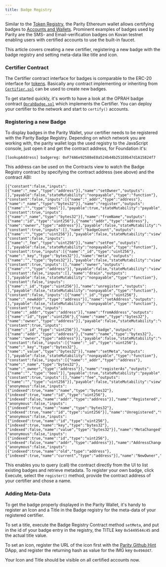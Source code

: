 ```yaml
---
title: Badge Registry
---
```


Similar to the [Token Registry](Token-Registry.md), the Parity Ethereum wallet allows certifying badges to [Accounts and Wallets](Accounts%2C-Wallets%2C-Vaults). Prominent examples of badges used by Parity are the SMS- and Email-verification badges on Kovan testnet enabling users with certified accounts to use the built-in faucet.

This article covers creating a new certifier, registering a new badge with the badge registry and setting meta-data like title and icon.

### Certifier Contract

The Certifier contract interface for badges is comparable to the ERC-20 interface for [tokens](Tokens.md). Basically any contract implementing or inheriting from [`Certifier.sol`](https://github.com/paritytech/contracts/blob/master/Certifier.sol) can be used to create new badges.

To get started quickly, it's worth to have a look at the OPRAH badge contract [`OprahBadge.sol`](https://github.com/paritytech/contracts/blob/master/OprahBadge.sol) which implements the Certifier. You can deploy your certifier to the network and start to `certify()` accounts.

### Registering a new Badge

To display badges in the Parity Wallet, your certifier needs to be registered with the Parity Badge Registry. Depending on which network you are working with, the parity wallet logs the used registry to the JavaScript console, just open it and get the contract address, for Foundation it's:

    [lookupAddress] badgereg: 0xF74A6e92588eE0a524b44b251E0b47d1A15824f7

This address can be used on the Contracts view to watch the Badge Registry contract by specifying the contract address (see above) and the contract ABI:

    [{"constant":false,"inputs":[{"name":"_new","type":"address"}],"name":"setOwner","outputs":[],"payable":false,"stateMutability":"nonpayable","type":"function"},{"constant":false,"inputs":[{"name":"_addr","type":"address"},{"name":"_name","type":"bytes32"}],"name":"register","outputs":[{"name":"","type":"bool"}],"payable":true,"stateMutability":"payable","type":"function"},{"constant":true,"inputs":[{"name":"_name","type":"bytes32"}],"name":"fromName","outputs":[{"name":"id","type":"uint256"},{"name":"addr","type":"address"},{"name":"owner","type":"address"}],"payable":false,"stateMutability":"view","type":"function"},{"constant":true,"inputs":[],"name":"badgeCount","outputs":[{"name":"","type":"uint256"}],"payable":false,"stateMutability":"view","type":"function"},{"constant":false,"inputs":[{"name":"_fee","type":"uint256"}],"name":"setFee","outputs":[],"payable":false,"stateMutability":"nonpayable","type":"function"},{"constant":true,"inputs":[{"name":"_id","type":"uint256"},{"name":"_key","type":"bytes32"}],"name":"meta","outputs":[{"name":"","type":"bytes32"}],"payable":false,"stateMutability":"view","type":"function"},{"constant":true,"inputs":[],"name":"owner","outputs":[{"name":"","type":"address"}],"payable":false,"stateMutability":"view","type":"function"},{"constant":false,"inputs":[],"name":"drain","outputs":[],"payable":false,"stateMutability":"nonpayable","type":"function"},{"constant":false,"inputs":[{"name":"_id","type":"uint256"}],"name":"unregister","outputs":[],"payable":false,"stateMutability":"nonpayable","type":"function"},{"constant":false,"inputs":[{"name":"_id","type":"uint256"},{"name":"_newAddr","type":"address"}],"name":"setAddress","outputs":[],"payable":false,"stateMutability":"nonpayable","type":"function"},{"constant":true,"inputs":[{"name":"_addr","type":"address"}],"name":"fromAddress","outputs":[{"name":"id","type":"uint256"},{"name":"name","type":"bytes32"},{"name":"owner","type":"address"}],"payable":false,"stateMutability":"view","type":"function"},{"constant":true,"inputs":[{"name":"_id","type":"uint256"}],"name":"badge","outputs":[{"name":"addr","type":"address"},{"name":"name","type":"bytes32"},{"name":"owner","type":"address"}],"payable":false,"stateMutability":"view","type":"function"},{"constant":false,"inputs":[{"name":"_id","type":"uint256"},{"name":"_key","type":"bytes32"},{"name":"_value","type":"bytes32"}],"name":"setMeta","outputs":[],"payable":false,"stateMutability":"nonpayable","type":"function"},{"constant":false,"inputs":[{"name":"_addr","type":"address"},{"name":"_name","type":"bytes32"},{"name":"_owner","type":"address"}],"name":"registerAs","outputs":[{"name":"","type":"bool"}],"payable":true,"stateMutability":"payable","type":"function"},{"constant":true,"inputs":[],"name":"fee","outputs":[{"name":"","type":"uint256"}],"payable":false,"stateMutability":"view","type":"function"},{"anonymous":false,"inputs":[{"indexed":true,"name":"name","type":"bytes32"},{"indexed":true,"name":"id","type":"uint256"},{"indexed":false,"name":"addr","type":"address"}],"name":"Registered","type":"event"},{"anonymous":false,"inputs":[{"indexed":true,"name":"name","type":"bytes32"},{"indexed":true,"name":"id","type":"uint256"}],"name":"Unregistered","type":"event"},{"anonymous":false,"inputs":[{"indexed":true,"name":"id","type":"uint256"},{"indexed":true,"name":"key","type":"bytes32"},{"indexed":false,"name":"value","type":"bytes32"}],"name":"MetaChanged","type":"event"},{"anonymous":false,"inputs":[{"indexed":true,"name":"id","type":"uint256"},{"indexed":false,"name":"addr","type":"address"}],"name":"AddressChanged","type":"event"},{"anonymous":false,"inputs":[{"indexed":true,"name":"old","type":"address"},{"indexed":true,"name":"current","type":"address"}],"name":"NewOwner","type":"event"}]

This enables you to query (call) the contract directly from the UI to list existing badges and retrieve metadata. To register your own badge, click Execute, select the `register()` method, provide the contract address of your certifier and chose a name.

### Adding Meta-Data

To get the badge properly displayed in the Parity Wallet, it's handy to register an Icon and a Title in the Badge registry for the meta-data of your registered certifier.

To set a title, execute the Badge Registry Contract method `setMeta`, and put in the id of your badge entry in the registry, the TITLE key `0x5449544c45` and the actual title value.

To set an icon, register the URL of the icon first with the [Parity Github Hint](Parity-Github-Hint.md) DApp, and register the returning hash as value for the IMG key `0x494d47`.

Your Icon and Title should be visible on all certified accounts now.
